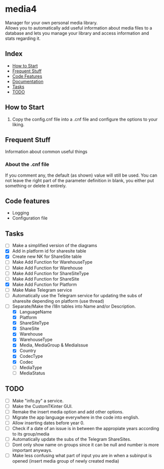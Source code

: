 [//]: # ( -*- coding: utf-8 -*- )
[//]: # ( ---------------------------------------------------------------------- )
[//]: # (+ Autor:  	Ran# )
[//]: # (+ Creado: 	2023/01/04 21:56:10.000000 )
[//]: # (+ Editado:	2023/02/19 12:30:49.057894 )
[//]: # ( ---------------------------------------------------------------------- )

# media4

Manager for your own personal media library.\
Allows you to automatically add useful information about media files to a database and lets you manage your library and access information and stats regarding it.


## Index

- [How to Start](#how-to-start)
- [Frequent Stuff](#frequent-stuff)
- [Code Features](#code-features)
- [Documentation](media/doc/index.md#documentation)
- [Tasks](#tasks)
- [TODO](#todo)


## How to Start

1. Copy the config.cnf file into a .cnf file and configure the options to your liking.


## Frequent Stuff

Information about common useful things

### About the .cnf file

If you comment any, the default (as shown) value will still be used.
You can not leave the right part of the parameter definition in blank, you either put something or delete it entirely.

## Code features

- Logging
- Configuration file

## Tasks

- [ ] Make a simplified version of the diagrams
- [X] Add in platform id for sharesite table
- [X] Create new NK for ShareSite table
- [ ] Make Add Function for WarehouseType
- [ ] Make Add Function for Warehouse
- [ ] Make Add Function for ShareSiteType
- [ ] Make Add Function for ShareSite
- [X] Make Add Function for Platform
- [ ] Make Make Telegram service
- [ ] Automatically use the Telegram service for updating the subs of sharesite depending on platform (use thread)
- [ ] Separate/Make the i18n tables into Name and/or Description.
    - [X] LanguageName
    - [X] Platform
    - [X] ShareSiteType
    - [X] ShareSite
    - [X] Warehouse
    - [X] WarehouseType
    - [X] Media, MediaGroup & MediaIssue
    - [X] Country
    - [X] CodecType
    - [X] Codec
    - [ ] MediaType
    - [ ] MediaStatus

## TODO

- [ ] Make "info.py" a service.
- [ ] Make the CustomTKinter GUI.
- [ ] Remake the insert media option and add other options.
- [ ] Migrate the app language everywhere in the code into english.
- [ ] Allow inserting dates before year 0.
- [ ] Check if a date of an issue is in between the appropiate years according to its group/media
- [ ] Automatically update the subs of the Telegram ShareSites.
- [ ] Dont only show name on groups since it can be null and number is more important anyways.
- [ ] Make less confusing what part of input you are in when a subinput is opened (insert media group of newly created media)
